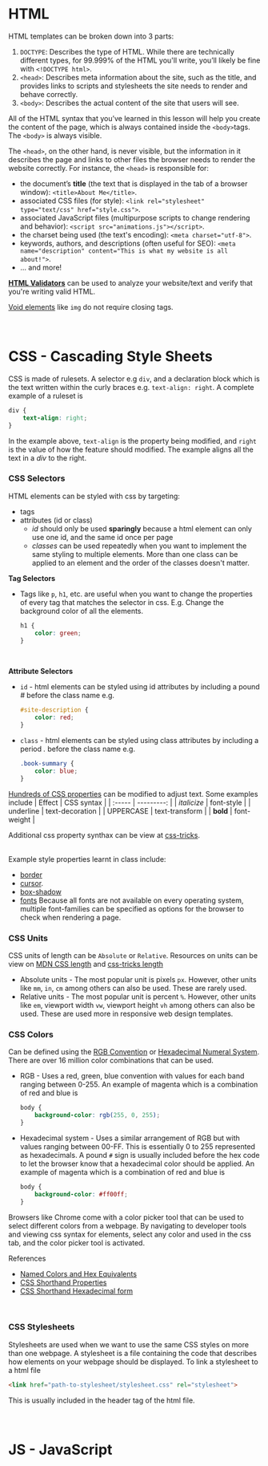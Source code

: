 # HTML
HTML templates can be broken down into 3 parts:

1. `DOCTYPE`: Describes the type of HTML. While there are technically different types, for 99.999% of the HTML you'll write, you’ll likely be fine with `<!DOCTYPE html>`.
2. `<head>`: Describes meta information about the site, such as the title, and provides links to scripts and stylesheets the site needs to render and behave correctly.
3. `<body>`: Describes the actual content of the site that users will see.

All of the HTML syntax that you’ve learned in this lesson will help you create the content of the page, which is always contained inside the  `<body>`tags. The `<body>` is always visible. <br>

The `<head>`, on the other hand, is never visible, but the information in it describes the page and links to other files the browser needs to render the website correctly. For instance, the `<head>` is responsible for:
- the document’s **title** (the text that is displayed in the tab of a browser window): `<title>About Me</title>`.
- associated CSS files (for style): `<link rel="stylesheet" type="text/css" href="style.css">`.
- associated JavaScript files (multipurpose scripts to change rendering and behavior): `<script src="animations.js"></script>`.
- the charset being used (the text's encoding): `<meta charset="utf-8">`.
- keywords, authors, and descriptions (often useful for SEO): `<meta name="description" content="This is what my website is all about!">`.
- … and more!

[**HTML Validators**](https://validator.w3.org/#validate_by_uri) can be used to analyze your website/text and verify that you're writing valid HTML. <br>

[Void elements](https://html.spec.whatwg.org/multipage/syntax.html#void-elements) like `img` do not require closing tags. <br><br><br>



# CSS - Cascading Style Sheets
CSS is made of rulesets. A selector e.g `div`, and a declaration block which is the text written within the curly braces e.g. `text-align: right`. A complete example of a ruleset is
```css
div {
    text-align: right;
}
```
In the example above, `text-align` is the property being modified, and `right` is the value of how the feature should modified. The example aligns all the text in a *div* to the right. <br>

### CSS Selectors
HTML elements can be styled with css by targeting:
- tags
- attributes (id or class)
    - *id* should only be used **sparingly** because a html element can only use one id, and the same id once per page
    - *classes* can be used repeatedly when you want to implement the same styling to multiple elements. More than one class can be applied to an element and the order of the classes doesn't matter.

**Tag Selectors** 
- Tags like `p`, `h1`, etc. are useful when you want to change the properties of every tag that matches the selector in css. E.g. Change the background color of all the elements.
    ```css
    h1 {
        color: green;
    }
    ```
<br>

**Attribute Selectors** <br>
- `id` - html elements can be styled using id attributes by including a pound *#* before the class name e.g.
    ```css
    #site-description {
        color: red;
    }
    ```
- `class` - html elements can be styled using class attributes by including a period *.* before the class name e.g.
    ```css
    .book-summary {
        color: blue;
    }
    ```

[Hundreds of CSS properties](https://developer.mozilla.org/en-US/docs/Web/CSS/Reference) can be modified to adjust text. Some examples include
| Effect | CSS syntax |
| :----- | ---------: |
| *italicize* | font-style |
| underline | text-decoration |
| UPPERCASE | text-transform |
| **bold** | font-weight |

Additional css property synthax can be view at [css-tricks](https://css-tricks.com/almanac/). <br><br>

Example style properties learnt in class include:
- [border](https://developer.mozilla.org/en-US/docs/Web/CSS/border)
- [cursor](https://css-tricks.com/almanac/properties/c/cursor/).
- [box-shadow](http://www.cssmatic.com/box-shadow)
- [fonts](https://www.cssfontstack.com/)
    Because all fonts are not available on every operating system, multiple font-families can be specified as options for the browser to check when rendering a page.


### CSS Units
CSS units of length can be `Absolute` or `Relative`. Resources on units can be view on [MDN CSS length](https://developer.mozilla.org/en-US/docs/Web/CSS/length) and [css-tricks length](https://css-tricks.com/the-lengths-of-css/)

- Absolute units - The most popular unit is pixels `px`. However, other units like `mm`, `in`, `cm` among others can also be used. These are rarely used.
- Relative units - The most popular unit is percent `%`. However, other units like `em`, viewport width `vw`, viewport height `vh` among others can also be used. These are used more in responsive web design templates.

### CSS Colors
Can be defined using the [RGB Convention](https://www.webfx.com/web-design/hex-to-rgb/) or [Hexadecimal Numeral System](https://en.wikipedia.org/wiki/Hexadecimal). There are over 16 million color combinations that can be used.


- RGB - Uses a red, green, blue convention with values for each band ranging between 0-255. An example of magenta which is a combination of red and blue is
    ```css
    body {
        background-color: rgb(255, 0, 255);
    }
    ```
- Hexadecimal system - Uses a similar arrangement of RGB but with values ranging between 00-FF. This is essentially 0 to 255 represented as hexadecimals. A pound `#` sign is usually included before the hex code to let the browser know that a hexadecimal color should be applied. An example of magenta which is a combination of red and blue is
    ```css
    body {
        background-color: #ff00ff;
    }
    ```

Browsers like Chrome come with a color picker tool that can be used to select different colors from a webpage. By navigating to developer tools and viewing css syntax for elements, select any color and used in the css tab, and the color picker tool is activated. <br>

References <br>
- [Named Colors and Hex Equivalents](https://css-tricks.com/snippets/css/named-colors-and-hex-equivalents/)
- [CSS Shorthand Properties](https://developer.mozilla.org/en-US/docs/Web/CSS/Shorthand_properties)
- [CSS Shorthand Hexadecimal form](https://en.wikipedia.org/wiki/Web_colors#Shorthand_hexadecimal_form)

<br>

### CSS Stylesheets
Stylesheets are used when we want to use the same CSS styles on more than one webpage. A stylesheet is a file containing the code that describes how elements on your webpage should be displayed. To link a stylesheet to a html file
```html
<link href="path-to-stylesheet/stylesheet.css" rel="stylesheet">
```
This is usually included in the header tag of the html file.<br><br><br>



# JS - JavaScript
